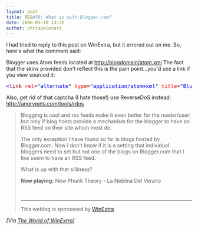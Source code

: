 ```yaml
---
layout: post
title: RE&#58; What is with Blogger.com?
date: 2006-03-10 13:32
author: chrispelatari
---
```

<p>I had tried to reply to this post on WinExtra, but it errored out on me. So,
here's what the comment said:</p>
<p>Blogger uses Atom feeds located at <a href="http://blogdomain/atom.xml">http://blogdomain/atom.xml</a> The fact that
the skins provided don't reflect this is the pain point...you'd see a link if
you view sourced it:</p><pre><span style="color:blue;">&lt;</span><span style="color:maroon;">link</span> <span style="color:red;">rel</span>="<span style="color:blue;">alternate</span>" <span style="color:red;">type</span>="<span style="color:blue;">application/atom+xml</span>" <span style="color:red;">title</span>="<span style="color:blue;">Blue Phoenix</span>" <span style="color:red;">href</span>="<span style="color:blue;">atom.xml</span>" /<span style="color:blue;">&gt;</span></pre>
<p>Also, get rid of that captcha (I hate those!) use ReverseDoS instead: <a href="http://angrypets.com/tools/rdos">http://angrypets.com/tools/rdos</a></p>
<blockquote>
  <p>Blogging is cool and rss feeds make it even better for the reader/user; but
  only if blog hosts provide a mechanism for the blogger to have an RSS feed on
  their site which most do. </p>
  <p>The only exception I have found so far is blogs hosted by Blogger.com. Now
  I don't know if it is a setting that individual bloggers need to set but not
  one of the blogs on Blogger.com that I like seem to have an RSS feed. </p>
  <p>What is up with that silliness? </p>
  <p><strong>Now playing:</strong> New Phunk Theory - La Neblina Del Verano
  </p><br />
  <hr />
  This weblog is sponsored by <a href="http://www.winextra.com">WinExtra</a>.
</blockquote><i>[Via <a href="http://www.winextra.com/2006/03/10/What+Is+With+Bloggercom.aspx">The World
of WinExtra</a>]</i>
